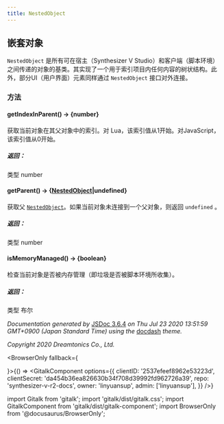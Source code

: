 ```yaml
---
title: NestedObject
---
```


## 嵌套对象

`NestedObject` 是所有可在宿主（Synthesizer V Studio）和客户端（脚本环境）之间传递的对象的基类。其实现了一个用于索引项目内任何内容的树状结构。此外，部分UI（用户界面）元素同样通过 `NestedObject` 接口对外连接。

### 方法

#### getIndexInParent() → {number}

获取当前对象在其父对象中的索引。对 Lua，该索引值从1开始。对JavaScript，该索引值从0开始。

##### 返回：

类型	number

#### getParent() → {[NestedObject](https://resource.dreamtonics.com/scripting/NestedObject.html)|undefined}

获取父 [`NestedObject`](https://resource.dreamtonics.com/scripting/NestedObject.html)。如果当前对象未连接到一个父对象，则返回 `undefined` 。

##### 返回：

类型	number

#### isMemoryManaged() → {boolean}

检查当前对象是否被内存管理（即垃圾是否被脚本环境所收集）。

##### 返回：

类型	布尔

*Documentation generated by* [JSDoc 3.6.4](https://github.com/jsdoc3/jsdoc) *on Thu Jul 23 2020 13:51:59 GMT+0900 (Japan Standard Time) using the* [docdash](https://github.com/clenemt/docdash) *theme.*

*Copyright 2020 Dreamtonics Co., Ltd.*

<BrowserOnly fallback={<div></div>}>{() => <GitalkComponent options={{
    clientID: '2537efeef8962e53223d',
    clientSecret: 'da454b36ea826630b34f708d39992fd962726a39',
    repo: 'synthesizer-v-r2-docs',
    owner: 'linyuansup',
    admin: ['linyuansup'],
    }} />}
</BrowserOnly>

import Gitalk from 'gitalk';
import 'gitalk/dist/gitalk.css';
import GitalkComponent from 'gitalk/dist/gitalk-component';
import BrowserOnly from '@docusaurus/BrowserOnly';